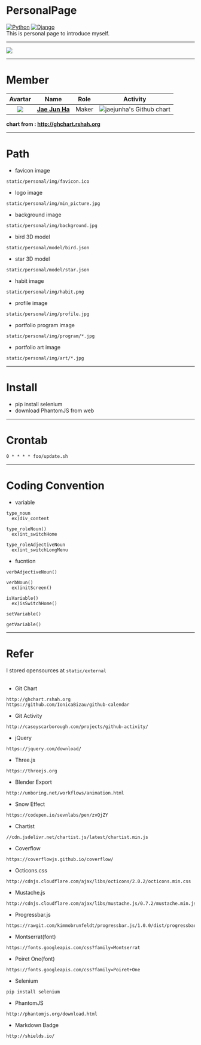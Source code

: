# PersonalPage
[![Python](https://img.shields.io/badge/Python-v2.7-blue.svg)]() [![Django](https://img.shields.io/badge/Django-v1.11.5-blue.svg)]()  
This is personal page to introduce myself.  

---
<img src="https://github.com/jaejunha/PersonalPage/blob/master/screenshot/20180712.png?raw=true">  

---

# Member  

|                 Avartar                  |                   Name                   | Role  |                 Activity                 |
| :--------------------------------------: | :--------------------------------------: | :---: | :--------------------------------------: |
| <img src="https://avatars1.githubusercontent.com/u/7951335?v=4&s=100"> | <a href = "https://github.com/jaejunha"> **Jae Jun Ha** </a> | Maker | <img src="http://ghchart.rshah.org/jaejunha" alt="jaejunha's Github chart" /> |

 **chart from : http://ghchart.rshah.org**  

---
# Path  
- favicon image  
```
static/personal/img/favicon.ico 
```
- logo image  
```
static/personal/img/min_picture.jpg  
```
- background image  
```
static/personal/img/background.jpg  
```
- bird 3D model  
```
static/personal/model/bird.json  
```
- star 3D model  
```
static/personal/model/star.json  
```
- habit image  
```
static/personal/img/habit.png  
```
- profile image  
```
static/personal/img/profile.jpg  
```
- portfolio program image  
```
static/personal/img/program/*.jpg  
```
- portfolio art image
```
static/personal/img/art/*.jpg
```
---
# Install  
- pip install selenium  
- download PhantomJS from web  
---
# Crontab  
```
0 * * * * foo/update.sh
```
---
# Coding Convention  
- variable  
```
type_noun
  ex)div_content
  
type_roleNoun()
  ex)int_switchHome
  
type_roleAdjectiveNoun
  ex)int_switchLongMenu
```
- fucntion  
```
verbAdjectiveNoun()

verbNoun()
  ex)initScreen()

isVariable()
  ex)isSwitchHome()
  
setVariable()

getVariable()
```
---
# Refer  
I stored opensources at `static/external`   
<br>
- Git Chart  
```
http://ghchart.rshah.org  
https://github.com/IonicaBizau/github-calendar  
```
- Git Activity  
```
http://caseyscarborough.com/projects/github-activity/  
```
- jQuery  
```
https://jquery.com/download/  
```
- Three.js
```
https://threejs.org 
```
- Blender Export
```
http://unboring.net/workflows/animation.html 
```
- Snow Effect
```
https://codepen.io/sevnlabs/pen/zvQjZY 
```
- Chartist  
```
//cdn.jsdelivr.net/chartist.js/latest/chartist.min.js  
```
- Coverflow  
```
https://coverflowjs.github.io/coverflow/  
```
- Octicons.css  
```
http://cdnjs.cloudflare.com/ajax/libs/octicons/2.0.2/octicons.min.css  
```
- Mustache.js  
```
http://cdnjs.cloudflare.com/ajax/libs/mustache.js/0.7.2/mustache.min.js  
```
- Progressbar.js  
```
https://rawgit.com/kimmobrunfeldt/progressbar.js/1.0.0/dist/progressbar.js  
```
- Montserrat(font)  
```
https://fonts.googleapis.com/css?family=Montserrat  
```
- Poiret One(font)  
```
https://fonts.googleapis.com/css?family=Poiret+One  
```
- Selenium  
```
pip install selenium  
```
- PhantomJS  
```
http://phantomjs.org/download.html  
```
- Markdown Badge  
```
http://shields.io/  
```
